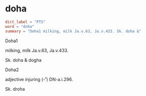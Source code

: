 # doha

``` toml
dict_label = "PTS"
word = "doha"
summary = "Doha1 milking, milk Ja.v.63, Ja.v.433. Sk. doha &"
```

Doha1

milking, milk Ja.v.63, Ja.v.433.

Sk. doha & dogha

Doha2

adjective injuring (\-˚) DN\-a.i.296.

Sk. droha

